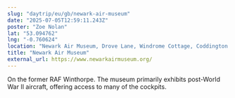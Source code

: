 ```yaml
---
slug: "daytrip/eu/gb/newark-air-museum"
date: "2025-07-05T12:59:11.243Z"
poster: "Zoe Nolan"
lat: "53.094762"
lng: "-0.760624"
location: "Newark Air Museum, Drove Lane, Windrome Cottage, Coddington CP, Newark on Trent, Newark and Sherwood, Nottinghamshire, East Midlands, England, NG24 2NY, United Kingdom"
title: "Newark Air Museum"
external_url: https://www.newarkairmuseum.org/
---
```

On the former RAF Winthorpe. The museum primarily exhibits post-World War II aircraft, offering access to many of the cockpits.